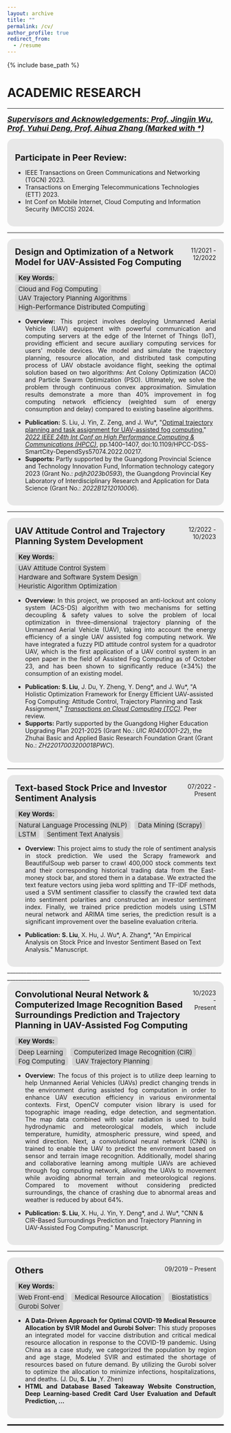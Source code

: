 ```yaml
---
layout: archive
title: ""
permalink: /cv/
author_profile: true
redirect_from:
  - /resume
---
```


{% include base_path %}
<style>
    .tag {
        display: inline-block;
        background-color: lightgray;
        padding: 3px 8px;
        border-radius: 5px;
        margin-right: 5px;
        font-size: 15px;
        line-height: 1;
    }
    .project-title {
        font-size: 20px;
    }
</style>

ACADEMIC RESEARCH
======
____________________________________________________________________________________________________________
<span style="font-size:18px; font-style: italic; text-decoration: underline;"><strong>Supervisors and Acknowledgements: Prof. Jingjin Wu, Prof. Yuhui Deng, Prof. Aihua Zhang (Marked with *)</strong></span>

<div style="background-color: rgba(211, 211, 211, 0.5); border-radius: 15px; padding: 18px;">
  <p><strong class="project-title">Participate in Peer Review:</strong></p>
  <ul>
    <li>IEEE Transactions on Green Communications and Networking (TGCN) 2023.</li>
    <li>Transactions on Emerging Telecommunications Technologies (ETT) 2023.</li>
    <li>Int Conf on Mobile Internet, Cloud Computing and Information Security (MICCIS) 2024.</li>
  </ul>
</div>

____________________________________________________________________________________________________________

<div style="background-color: rgba(211, 211, 211, 0.5); border-radius: 15px; padding: 18px;">
    <div style="display: flex; justify-content: space-between;">
        <div style="text-align: left;">
          <strong class="project-title">Design and Optimization of a Network Model for UAV-Assisted Fog Computing</strong></div>
        <div style="text-align: right;">11/2021 - 12/2022</div>
    </div>
    <p><strong class="tag">Key Words:</strong>
      <span style="display: inline-block; margin-top: 5px;">
        <span class="tag"><i class="fas fa-tag"></i> Cloud and Fog Computing</span>
        <span class="tag"><i class="fas fa-tag"></i> UAV Trajectory Planning Algorithms</span>
        <span class="tag"><i class="fas fa-tag"></i> High-Performance Distributed Computing</span>
    </span></p>
    <ul style="text-align: justify;">
      <li><strong>Overview:</strong> This project involves deploying Unmanned Aerial Vehicle (UAV) equipment with powerful communication and computing servers at the edge of the Internet of Things (IoT), providing efficient and secure auxiliary computing services for users' mobile devices. We model and simulate the trajectory planning, resource allocation, and distributed task computing process of UAV obstacle avoidance flight, seeking the optimal solution based on two algorithms: Ant Colony Optimization (ACO) and Particle Swarm Optimization (PSO). Ultimately, we solve the problem through continuous convex approximation. Simulation results demonstrate a more than 40% improvement in fog computing network efficiency (weighted sum of energy consumption and delay) compared to existing baseline algorithms.</li>
    </ul>
    <ul>
    <li><strong>Publication:</strong> S. Liu, J. Yin, Z. Zeng, and J. Wu*, "<a href="https://ieeexplore.ieee.org/document/10074734">Optimal trajectory planning and task assignment for UAV-assisted fog computing</a>," <i><a href="http://www.ieee-hpcc.org/2022/index.html">2022 IEEE 24th Int Conf on High Performance Computing & Communications (HPCC)</a></i>, pp.1400–1407, doi:10.1109/HPCC-DSS-SmartCity-DependSys57074.2022.00217.</li>
    <li><strong>Supports:</strong> Partly supported by the Guangdong Provincial Science and Technology Innovation Fund, Information technology category 2023 (Grant No.: <i>pdjh2023b0593</i>), the Guangdong Provincial Key Laboratory of Interdisciplinary Research and Application for Data Science (Grant No.: <i>2022B1212010006</i>).</li>
    </ul>
</div>

____________________________________________________________________________________________________________

<div style="background-color: rgba(211, 211, 211, 0.5); border-radius: 15px; padding: 18px;">
    <div style="display: flex; justify-content: space-between;">
        <div style="text-align: left;">
            <strong class="project-title">UAV Attitude Control and Trajectory Planning System Development</strong>
        </div>
        <div style="text-align: right;">12/2022 - 10/2023</div>
    </div>
    <p><strong class="tag">Key Words:</strong>
        <span style="display: inline-block; margin-top: 5px;">
            <span class="tag"><i class="fas fa-tag"></i> UAV Attitude Control System</span>
            <span class="tag"><i class="fas fa-tag"></i> Hardware and Software System Design</span>
            <span class="tag"><i class="fas fa-tag"></i> Heuristic Algorithm Optimization</span>
        </span>
    </p>
    <ul style="text-align: justify;">
        <li>
            <strong>Overview:</strong> In this project, we proposed an anti-lockout ant colony system (ACS-DS) algorithm with two mechanisms for setting decoupling & safety values to solve the problem of local optimization in three-dimensional trajectory planning of the Unmanned Aerial Vehicle (UAV), taking into account the energy efficiency of a single UAV assisted fog computing network. We have integrated a fuzzy PID attitude control system for a quadrotor UAV, which is the first application of a UAV control system in an open paper in the field of Assisted Fog Computing as of October 23, and has been shown to significantly reduce (≥34%) the consumption of an existing model.
        </li>
    </ul>
    <ul>
        <li>
 <strong>Publication:</strong> <strong>S. Liu</strong>, J. Du, Y. Zheng, Y. Deng*, and J. Wu*, "A Holistic Optimization Framework for Energy Efficient UAV-assisted Fog Computing: Attitude Control, Trajectory Planning and Task Assignment," <i><a href="https://www.computer.org/csdl/journal/cc">Transactions on Cloud Computing (TCC)</a></i>. Peer review.
        </li>
        <li>
            <strong>Supports:</strong> Partly supported by the Guangdong Higher Education Upgrading Plan 2021-2025 (Grant No.: <i>UIC R0400001-22</i>), the Zhuhai Basic and Applied Basic Research Foundation Grant (Grant No.: <i>ZH22017003200018PWC</i>).
        </li>
    </ul>
</div>

____________________________________________________________________________________________________________


<div style="background-color: rgba(211, 211, 211, 0.5); border-radius: 15px; padding: 18px;">
    <div style="display: flex; justify-content: space-between;">
        <div style="text-align: left;">
            <strong class="project-title">Text-based Stock Price and Investor Sentiment Analysis</strong>
        </div>
        <div style="text-align: right;">07/2022 - Present</div>
    </div>
    <p><strong class="tag">Key Words:</strong>
        <span style="display: inline-block; margin-top: 5px;">
            <span class="tag"><i class="fas fa-tag"></i> Natural Language Processing (NLP)</span>
            <span class="tag"><i class="fas fa-tag"></i> Data Mining (Scrapy)</span>
            <span class="tag"><i class="fas fa-tag"></i> LSTM</span>
            <span class="tag"><i class="fas fa-tag"></i> Sentiment Text Analysis</span>
        </span>
    </p>
    <ul style="text-align: justify;">
        <li>
            <strong>Overview:</strong> This project aims to study the role of sentiment analysis in stock prediction. We used the Scrapy framework and BeautifulSoup web parser to crawl 400,000 stock comments text and their corresponding historical trading data from the East-money stock bar, and stored them in a database. We extracted the text feature vectors using jieba word splitting and TF-IDF methods, used a SVM sentiment classifier to classify the crawled text data into sentiment polarities and constructed an investor sentiment index. Finally, we trained price prediction models using LSTM neural network and ARIMA time series, the prediction result is a significant improvement over the baseline evaluation criteria.
        </li>
    </ul>
    <ul>
        <li>
            <strong>Publication:</strong> <strong>S. Liu</strong>, X. Hu, J. Wu*, A. Zhang*, "An Empirical Analysis on Stock Price and Investor Sentiment Based on Text Analysis." Manuscript.
        </li>
    </ul>
</div>
____________________________________________________________________________________________________________


<div style="background-color: rgba(211, 211, 211, 0.5); border-radius: 15px; padding: 18px;">
    <div style="display: flex; justify-content: space-between;">
        <div style="text-align: left;">
            <strong class="project-title">Convolutional Neural Network & Computerized Image Recognition Based Surroundings Prediction and Trajectory Planning in UAV-Assisted Fog Computing</strong>
        </div>
        <div style="text-align: right;">10/2023 - Present</div>
    </div>
    <p><strong class="tag">Key Words:</strong>
        <span style="display: inline-block; margin-top: 5px;">
            <span class="tag"><i class="fas fa-tag"></i> Deep Learning</span>
            <span class="tag"><i class="fas fa-tag"></i> Computerized Image Recognition (CIR)</span>
            <span class="tag"><i class="fas fa-tag"></i> Fog Computing</span>
            <span class="tag"><i class="fas fa-tag"></i> UAV Trajectory Planning</span>
        </span>
    </p>
    <ul style="text-align: justify;">
        <li>
            <strong>Overview:</strong> The focus of this project is to utilize deep learning to help Unmanned Aerial Vehicles (UAVs) predict changing trends in the environment during assisted fog computation in order to enhance UAV execution efficiency in various environmental contexts. First, OpenCV computer vision library is used for topographic image reading, edge detection, and segmentation. The map data combined with solar radiation is used to build hydrodynamic and meteorological models, which include temperature, humidity, atmospheric pressure, wind speed, and wind direction. Next, a convolutional neural network (CNN) is trained to enable the UAV to predict the environment based on sensor and terrain image recognition. Additionally, model sharing and collaborative learning among multiple UAVs are achieved through fog computing network, allowing the UAVs to movement while avoiding abnormal terrain and meteorological regions. Compared to movement without considering predicted surroundings, the chance of crashing due to abnormal areas and weather is reduced by about 64%.
        </li>
    </ul>
    <ul>
        <li>
            <strong>Publication:</strong> <strong>S. Liu</strong>, X. Hu, J. Yin, Y. Deng*, and J. Wu*, "CNN & CIR-Based Surroundings Prediction and Trajectory Planning in UAV-Assisted Fog Computing." Manuscript.
        </li>
    </ul>
</div>


____________________________________________________________________________________________________________

<div style="background-color: rgba(211, 211, 211, 0.5); border-radius: 15px; padding: 18px;">
    <div style="display: flex; justify-content: space-between;">
        <div style="text-align: left;">
            <strong class="project-title">Others</strong>
        </div>
        <div style="text-align: right;">09/2019 – Present</div>
    </div>
    <p><strong class="tag">Key Words:</strong>
        <span style="display: inline-block; margin-top: 5px;">
            <span class="tag"><i class="fas fa-tag"></i> Web Front-end</span>
            <span class="tag"><i class="fas fa-tag"></i> Medical Resource Allocation</span>
            <span class="tag"><i class="fas fa-tag"></i> Biostatistics</span>
            <span class="tag"><i class="fas fa-tag"></i> Gurobi Solver</span>
        </span>
    </p>
    <ul style="text-align: justify;">
        <li>
            <strong>A Data-Driven Approach for Optimal COVID-19 Medical Resource Allocation by SVIR Model and Gurobi Solver:</strong> This study proposes an integrated model for vaccine distribution and critical medical resource allocation in response to the COVID-19 pandemic. Using China as a case study, we categorized the population by region and age stage, Modeled SVIR and estimated the shortage of resources based on future demand. By utilizing the Gurobi solver to optimize the allocation to minimize infections, hospitalizations, and deaths. (J. Du, <strong>S. Liu</strong> ,Y. Zhen)
        </li>
      <li>
            <strong>HTML and Database Based Takeaway Website Construction, Deep Learning-based Credit Card User Evaluation and Default Prediction, ...</strong>
        </li>
    </ul>
</div>


<hr style="border: none; border-top: 2px solid black;"> 

